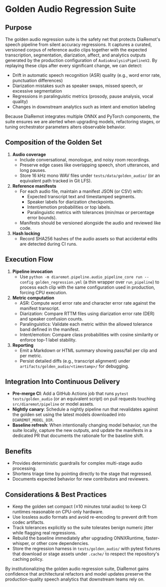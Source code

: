 # Golden Audio Regression Suite

## Purpose
The golden audio regression suite is the safety net that protects DiaRemot's speech pipeline from silent accuracy regressions. It captures a curated, versioned corpus of reference audio clips together with the expected transcription, segmentation, diarization, affect, and analytics outputs generated by the production configuration of `AudioAnalysisPipelineV2`. By replaying these clips after every significant change, we can detect:

- Drift in automatic speech recognition (ASR) quality (e.g., word error rate, punctuation differences)
- Diarization mistakes such as speaker swaps, missed speech, or excessive segmentation
- Regressions in paralinguistic metrics (prosody, pause analysis, vocal quality)
- Changes in downstream analytics such as intent and emotion labeling

Because DiaRemot integrates multiple ONNX and PyTorch components, the suite ensures we are alerted when upgrading models, refactoring stages, or tuning orchestrator parameters alters observable behavior.

## Composition of the Golden Set

1. **Audio coverage**
   - Include conversational, monologue, and noisy room recordings.
   - Preserve edge cases like overlapping speech, short utterances, and long pauses.
   - Store 16 kHz mono WAV files under `tests/data/golden_audio/` (or an equivalent path tracked in Git LFS).
2. **Reference manifests**
   - For each audio file, maintain a manifest JSON (or CSV) with:
     - Expected transcript text and timestamped segments.
     - Speaker labels for diarization checkpoints.
     - Intent/emotion probabilities or top labels.
     - Paralinguistic metrics with tolerances (min/max or percentage error bounds).
   - Manifests should be versioned alongside the audio and reviewed like code.
3. **Hash locking**
   - Record SHA256 hashes of the audio assets so that accidental edits are detected during CI runs.

## Execution Flow

1. **Pipeline invocation**
   - Use `python -m diaremot.pipeline.audio_pipeline_core run --config golden_regression.yml` (a thin wrapper over `run_pipeline`) to process each clip with the same configuration used in production, forcing CPU execution.
2. **Metric computation**
   - ASR: Compute word error rate and character error rate against the manifest transcript.
   - Diarization: Compare RTTM files using diarization error rate (DER) and speaker confusion counts.
   - Paralinguistics: Validate each metric within the allowed tolerance band defined in the manifest.
   - Intent/emotion: Compare class probabilities with cosine similarity or enforce top-1 label stability.
3. **Reporting**
   - Emit a Markdown or HTML summary showing pass/fail per clip and per metric.
   - Persist detailed diffs (e.g., transcript alignment) under `artifacts/golden_audio/<timestamp>/` for debugging.

## Integration Into Continuous Delivery

- **Pre-merge CI**: Add a GitHub Actions job that runs `pytest tests/golden_audio` (or an equivalent script) on pull requests touching `src/diaremot/pipeline` or model assets.
- **Nightly canary**: Schedule a nightly pipeline run that revalidates against the golden set using the latest models downloaded into `DIAREMOT_MODEL_DIR`.
- **Baseline refresh**: When intentionally changing model behavior, run the suite locally, capture the new outputs, and update the manifests in a dedicated PR that documents the rationale for the baseline shift.

## Benefits

- Provides deterministic guardrails for complex multi-stage audio processing.
- Shortens triage time by pointing directly to the stage that regressed.
- Documents expected behavior for new contributors and reviewers.

## Considerations & Best Practices

- Keep the golden set compact (≤10 minutes total audio) to keep CI runtimes reasonable on CPU-only hardware.
- Use lossless audio formats and avoid re-encoding to prevent drift from codec artifacts.
- Track tolerances explicitly so the suite tolerates benign numeric jitter while flagging real regressions.
- Rebuild the baseline immediately after upgrading ONNXRuntime, faster-whisper, or other core dependencies.
- Store the regression harness in `tests/golden_audio/` with pytest fixtures that download or stage assets under `.cache/` to respect the repository's caching policy.

By institutionalizing the golden audio regression suite, DiaRemot gains confidence that architectural refactors and model updates preserve the production-quality speech analytics that downstream teams rely on.
